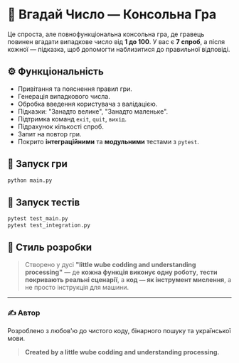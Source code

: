 # 🎯 Вгадай Число — Консольна Гра

Це спроста, але повнофункціональна консольна гра, де гравець повинен вгадати випадкове число від **1 до 100**. У вас є **7 спроб**, а після кожної — підказка, щоб допомогти наблизитися до правильної відповіді.

## ⚙️ Функціональність

* Привітання та пояснення правил гри.
* Генерація випадкового числа.
* Обробка введення користувача з валідацією.
* Підказки: "Занадто велике", "Занадто маленьке".
* Підтримка команд `exit`, `quit`, `вихід`.
* Підрахунок кількості спроб.
* Запит на повтор гри.
* Покрито **інтеграційними** та **модульними** тестами з `pytest`.

## 🚀 Запуск гри

```bash
python main.py
```

## 🧪 Запуск тестів

```bash
pytest test_main.py
pytest test_integration.py
```

## 🧐 Стиль розробки

> Створено у дусі **"little wube codding and understanding processing"** —
> де **кожна функція виконує одну роботу**, **тести покривають реальні сценарії**,
> а **код — як інструмент мислення**, а не просто інструкція для машини.

---

### ✍️ Автор

Розроблено з любов'ю до чистого коду, бінарного пошуку та української мови.

> **Created by a little wube codding and understanding processing.**
